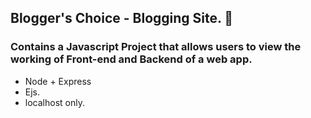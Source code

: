 ## Blogger's Choice - Blogging Site. 🍾
### Contains a Javascript Project that allows users to view the working of Front-end and Backend of a web app.
- Node + Express
- Ejs.
- localhost only.
